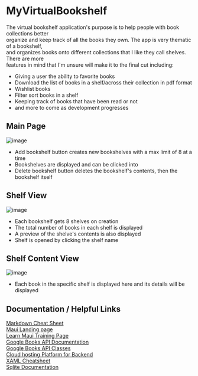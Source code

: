 # MyVirtualBookshelf
The virtual bookshelf application's purpose is to help people with book collections better   
organize and keep track of all the books they own. The app is very thematic of a bookshelf,    
and organizes books onto different collections that I like they call shelves. There are more    
features in mind that I'm unsure will make it to the final cut including:   
- Giving a user the ability to favorite books
- Download the list of books in a shelf/across their collection in pdf format
- Wishlist books
- Filter sort books in a shelf
- Keeping track of books that have been read or not
- and more to come as development progresses
  
## Main Page
![image](https://github.com/user-attachments/assets/e7957ae2-15fe-4122-952d-ab84b2189aa3)
- Add bookshelf button creates new bookshelves with a max limit of 8 at a time   
- Bookshelves are displayed and can be clicked into
- Delete bookshelf button deletes the bookshelf's contents, then the bookshelf itself   
  
## Shelf View
![image](https://github.com/user-attachments/assets/ed852223-a3b0-40f8-8e15-862f92862505)
- Each bookshelf gets 8 shelves on creation
- The total number of books in each shelf is displayed
- A preview of the shelve's contents is also displayed
- Shelf is opened by clicking the shelf name
  
## Shelf Content View
![image](https://github.com/user-attachments/assets/e47446b0-ce92-4bd7-b5b2-c63833f16d09)
- Each book in the specific shelf is displayed here and its details will be displayed

## Documentation / Helpful Links
[Markdown Cheat Sheet](https://github.com/adam-p/markdown-here/wiki/markdown-cheatsheet)   
[Maui Landing page](https://dotnet.microsoft.com/en-us/learn/maui)   
[Learn Maui Training Page](https://learn.microsoft.com/en-us/training/paths/build-apps-with-dotnet-maui/)   
[Google Books API Documentation](https://developers.google.com/books)   
[Google Books API Classes](https://googleapis.dev/dotnet/Google.Apis.Books.v1/latest/api/Google.Apis.Books.v1.html)   
[Cloud hosting Platform for Backend](https://www.heroku.com/)    
[XAML Cheatsheet](https://www.cheat-sheets.org/saved-copy/wpfcheatsheet.pdf)   
[Sqlite Documentation](https://github.com/praeclarum/sqlite-net/wiki/Getting-Started)
